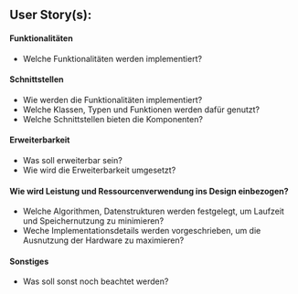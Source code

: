 ## User Story(s): 
#### Funktionalitäten
- Welche Funktionalitäten werden implementiert?
#### Schnittstellen
- Wie werden die Funktionalitäten implementiert?
- Welche Klassen, Typen und Funktionen werden dafür genutzt?
- Welche Schnittstellen bieten die Komponenten?
#### Erweiterbarkeit
- Was soll erweiterbar sein?
- Wie wird die Erweiterbarkeit umgesetzt?
#### Wie wird Leistung und Ressourcenverwendung ins Design einbezogen?
- Welche Algorithmen, Datenstrukturen werden festgelegt, um Laufzeit und Speichernutzung zu minimieren?
- Weche Implementationsdetails werden vorgeschrieben, um die Ausnutzung der Hardware zu maximieren?
#### Sonstiges
- Was soll sonst noch beachtet werden?